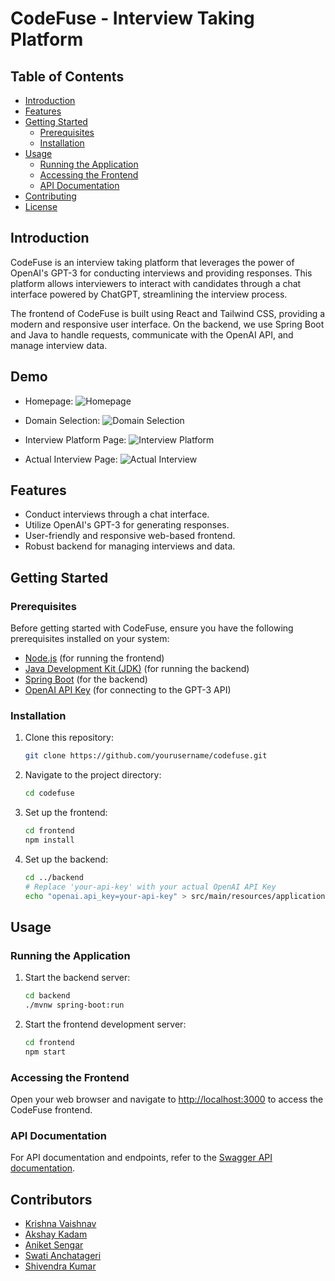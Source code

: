 # CodeFuse - Interview Taking Platform

## Table of Contents
- [Introduction](#introduction)
- [Features](#features)
- [Getting Started](#getting-started)
  - [Prerequisites](#prerequisites)
  - [Installation](#installation)
- [Usage](#usage)
  - [Running the Application](#running-the-application)
  - [Accessing the Frontend](#accessing-the-frontend)
  - [API Documentation](#api-documentation)
- [Contributing](#contributing)
- [License](#license)

## Introduction

CodeFuse is an interview taking platform that leverages the power of OpenAI's GPT-3 for conducting interviews and providing responses. This platform allows interviewers to interact with candidates through a chat interface powered by ChatGPT, streamlining the interview process.

The frontend of CodeFuse is built using React and Tailwind CSS, providing a modern and responsive user interface. On the backend, we use Spring Boot and Java to handle requests, communicate with the OpenAI API, and manage interview data.

## Demo

- Homepage:
  ![Homepage](https://github.com/AK016/CodeFuse/assets/123861375/b3fe33a2-870d-447c-81ba-94a31dd9ac06)


- Domain Selection:
  ![Domain Selection](https://github.com/AK016/CodeFuse/assets/123861375/7cc23961-6565-40d4-a06a-cea795ac7285)


- Interview Platform Page:
  ![Interview Platform](https://github.com/AK016/CodeFuse/assets/123861375/1234302b-745d-414f-bbcb-a575d307f5a9)


- Actual Interview Page:
  ![Actual Interview](https://github.com/AK016/CodeFuse/assets/123861375/4d3d04cc-9d13-4713-aec4-fa43d9aeed02)



## Features

- Conduct interviews through a chat interface.
- Utilize OpenAI's GPT-3 for generating responses.
- User-friendly and responsive web-based frontend.
- Robust backend for managing interviews and data.

## Getting Started

### Prerequisites

Before getting started with CodeFuse, ensure you have the following prerequisites installed on your system:

- [Node.js](https://nodejs.org/) (for running the frontend)
- [Java Development Kit (JDK)](https://www.oracle.com/java/technologies/javase-downloads.html) (for running the backend)
- [Spring Boot](https://spring.io/projects/spring-boot) (for the backend)
- [OpenAI API Key](https://beta.openai.com/signup/) (for connecting to the GPT-3 API)

### Installation

1. Clone this repository:

   ```bash
   git clone https://github.com/yourusername/codefuse.git
   ```

2. Navigate to the project directory:

   ```bash
   cd codefuse
   ```

3. Set up the frontend:

   ```bash
   cd frontend
   npm install
   ```

4. Set up the backend:

   ```bash
   cd ../backend
   # Replace 'your-api-key' with your actual OpenAI API Key
   echo "openai.api_key=your-api-key" > src/main/resources/application.properties
   ```

## Usage

### Running the Application

1. Start the backend server:

   ```bash
   cd backend
   ./mvnw spring-boot:run
   ```

2. Start the frontend development server:

   ```bash
   cd frontend
   npm start
   ```

### Accessing the Frontend

Open your web browser and navigate to [http://localhost:3000](http://localhost:3000) to access the CodeFuse frontend.

### API Documentation

For API documentation and endpoints, refer to the [Swagger API documentation](http://localhost:8888/swagger-ui/index.html#/).

## Contributors

- [Krishna Vaishnav](https://github.com/KrishnaVaishnav98)
- [Akshay Kadam](https://github.com/AK016)
- [Aniket Sengar](https://github.com/Anklet9)
- [Swati Anchatageri](https://github.com/swati-anchatageri)
- [Shivendra Kumar](https://github.com/shivendra-somr)

